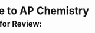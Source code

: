 <html>
     <head>
          <meta charset = "utf-8">
          <style>
               #chemTitle {
                    position: absolute;
                    left:-12%;
               }
               #chemSubtitle {
                    position: absolute;
                    top: 100px;
                    left:-12%;
               }
          </style>
     </head>
     <body>
          <h1 id="chemTitle">Welcome to AP Chemistry</h1>
          <h2 id="chemSubtitle">Resources for Review:</h2>
     </body>
</html>